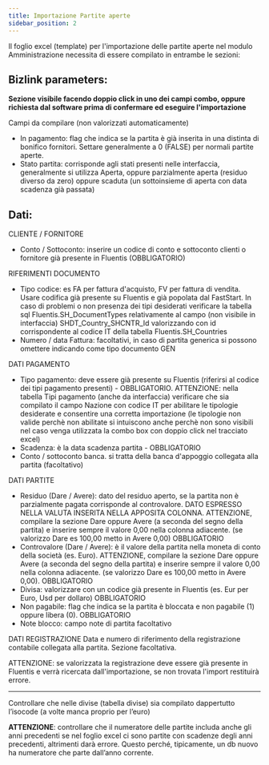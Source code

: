 ```yaml
---
title: Importazione Partite aperte
sidebar_position: 2
---
```


Il foglio excel (template) per l'importazione delle partite aperte nel modulo Amministrazione necessita di essere compilato in entrambe le sezioni:

## **Bizlink parameters:**

**Sezione visibile facendo doppio click in uno dei campi combo, oppure richiesta dal software prima di confermare ed eseguire l'importazione**

Campi da compilare (non valorizzati automaticamente)

- In pagamento: flag che indica se la partita è già inserita in una distinta di bonifico fornitori. Settare generalmente a 0 (FALSE) per normali partite aperte.
- Stato partita: corrisponde agli stati presenti nelle interfaccia, generalmente si utilizza Aperta, oppure parzialmente aperta (residuo diverso da zero) oppure scaduta (un sottoinsieme di aperta con data scadenza già passata)


## **Dati:**

CLIENTE / FORNITORE
    
- Conto / Sottoconto: inserire un codice di conto e sottoconto clienti o fornitore già presente in Fluentis (OBBLIGATORIO)

RIFERIMENTI DOCUMENTO
- Tipo codice: es FA per fattura d'acquisto, FV per fattura di vendita. Usare codifica già presente su Fluentis e già popolata dal FastStart. In caso di problemi o non presenza dei tipi desiderati verificare la tabella sql  Fluentis.SH_DocumentTypes relativamente al campo (non visibile in interfaccia) SHDT_Country_SHCNTR_Id valorizzando con id corrispondente al codice IT della tabella Fluentis.SH_Countries
- Numero / data Fattura: facoltativi, in caso di partita generica si possono omettere indicando come tipo documento GEN

DATI PAGAMENTO
- Tipo pagamento: deve essere già presente su Fluentis (riferirsi al codice dei tipi pagamento presenti) - OBBLIGATORIO. ATTENZIONE: nella tabella Tipi pagamento (anche da interfaccia) verificare che sia compilato il campo Nazione con codice IT per abilitare le tipologie desiderate e consentire una corretta importazione (le tipologie non valide perchè non abilitate si intuiscono anche perchè non sono visibili nel caso venga utilizzata la combo box con doppio click nel tracciato excel)
- Scadenza: è la data scadenza partita - OBBLIGATORIO
- Conto / sottoconto banca. si tratta della banca d'appoggio collegata alla partita (facoltativo)

DATI PARTITE
- Residuo (Dare / Avere): dato del residuo aperto, se la partita non è parzialmente pagata corrisponde al controvalore. 
DATO ESPRESSO NELLA VALUTA INSERITA NELLA APPOSITA COLONNA. ATTENZIONE, compilare la sezione Dare oppure Avere (a seconda del segno della partita) e inserire sempre il valore 0,00 nella colonna adiacente. (se valorizzo Dare es 100,00 metto in Avere 0,00) OBBLIGATORIO
- Controvalore (Dare / Avere): è il valore della partita nella moneta di conto della società (es. Euro). ATTENZIONE, compilare la sezione Dare oppure Avere (a seconda del segno della partita) e inserire sempre il valore 0,00 nella colonna adiacente. (se valorizzo Dare es 100,00 metto in Avere 0,00). OBBLIGATORIO
- Divisa: valorizzare con un codice già presente in Fluentis (es. Eur per Euro, Usd per dollaro) OBBLIGATORIO
- Non pagabile: flag che indica se la partita è bloccata e non pagabile (1) oppure libera (0). OBBLIGATORIO
- Note blocco: campo note di partita facoltativo

DATI REGISTRAZIONE
Data e numero di riferimento della registrazione contabile collegata alla partita.
Sezione facoltativa.

ATTENZIONE: se valorizzata la registrazione deve essere già presente in Fluentis e verrà ricercata dall'importazione, se non trovata l'import restituirà errore.

---

Controllare che nelle divise (tabella divise) sia compilato dappertutto l’isocode (a volte manca proprio per l’euro)


**ATTENZIONE**: controllare che il numeratore delle partite includa anche gli anni precedenti se nel foglio excel ci sono partite con scadenze degli anni precedenti, altrimenti darà errore. Questo perché, tipicamente, un db nuovo ha numeratore che parte dall’anno corrente.



